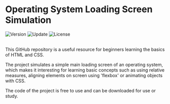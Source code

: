 # Operating System Loading Screen Simulation

<div align="left">
  <img src="https://img.shields.io/badge/Release-v1.0.0-blue.svg" alt="Version">
	<img src="https://img.shields.io/badge/Update-May%202023-yellowgreen.svg" alt="Update">
	<img src="https://img.shields.io/badge/License-MIT%20License-green.svg" alt="License">
</div>
<br />
<p align="justify">
This GitHub repository is a useful resource for beginners learning the basics of HTML and CSS.

The project simulates a simple main loading screen of an operating system, which makes it interesting for learning basic concepts such as using relative measures, aligning elements on screen using 'flexbox' or animating objects with CSS.

The code of the project is free to use and can be downloaded for use or study.
</p>